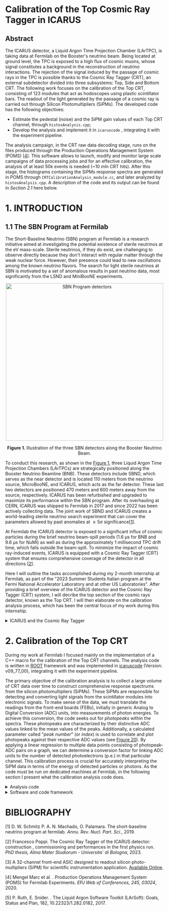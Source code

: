 # Calibration of the Top Cosmic Ray Tagger in ICARUS

## Abstract
The ICARUS detector, a Liquid Argon Time Projection Chamber (LArTPC), is taking data at Fermilab on the Booster's neutrino beam.
Being located at ground level, the TPC is exposed to a high flux of cosmic muons, whose signal constitutes a background in the reconstruction of neutrino interactions. The rejection of the signal induced by the passage of cosmic rays in the TPC is possible thanks to the Cosmic Ray Tagger (CRT), an external subdetector divided into three subsystems: Top, Side and Bottom CRT. The following work focuses on the calibration of the Top CRT, consisting of 123 modules that act as hodoscopes using plastic scintillator bars. The readout of the light generated by the passage of a cosmic ray is carried out through Silicon Photomultipliers (SiPMs). The developed code has the following objectives:
- Estimate the pedestal (noise) and the SiPM gain values of each Top CRT channel, through `histosAnalysis.cpp`;
- Develop the analysis and implement it in `icaruscode` , integrating it with the experiment pipeline.

The analysis campaign, in the CRT raw data decoding stage, runs on the files produced through the Production Operations Management System (POMS) [[4](#ref4)]. This software allows to launch, modify and monitor large scale campaigns of data processing jobs and for an effective calibration, the analysis of at least 50k events is needed (~10 mln CRT hits). After this stage, the histograms containing the SiPMs response spectra are generated in POMS through `CRTCalibrationAnalysis_module.cc`, and later analyzed by `histosAnalysis.cpp`. A description of the code and its output can be found in *Section 2.1* here below.

# 1. INTRODUCTION
## 1.1 The SBN Program at Fermilab
The Short-Baseline Neutrino (SBN) program at Fermilab is a research initiative aimed at investigating the potential existence of sterile neutrinos at the eV mass-scale. Sterile neutrinos, if they do exist, are challenging to observe directly because they don't interact with regular matter through the weak nuclear force. However, their presence could lead to new oscillations among the known neutrino flavors. The search for light sterile neutrinos at SBN is motivated by a set of anomalous results in past neutrino data, most significantly from the LSND and MiniBooNE experiments.

<a id="fig1"></a>
<div align="center">
  <img src="https://github.com/marco-sca/CRTCalibrationAnalysis/assets/140084724/5f106f3e-7a8d-423a-9063-c1132bef80ef" alt="SBN Program detectors" width="500">
  <br>
  <p><strong>Figure 1.</strong> Illustration of the three SBN detectors along the Booster Neutrino Beam.</p>
</div>

To conduct this research, as shown in the [Figure 1](#fig1), three Liquid Argon Time Projection Chambers (LArTPCs) are strategically positioned along the Booster Neutrino Beamline (BNB). These detectors include SBND, which serves as the near detector and is located 110 meters from the neutrino source, MicroBooNE, and ICARUS, which acts as the far detector. These last two detectors are positioned 470 meters and 600 meters away from the source, respectively. ICARUS has been refurbished and upgraded to maximize its performance within the SBN program. After its overhauling at CERN, ICARUS was shipped to Fermilab in 2017 and since 2022 has been actively collecting data. The joint work of SBND and ICARUS creates a world-leading sterile neutrino search experiment that can cover the parameters allowed by past anomalies at $\geq 5\sigma$ significance[[1](#ref1)].

At Fermilab the ICARUS detector is exposed to a significant influx of cosmic particles during the brief neutrino beam-spill periods (1.6 µs for BNB and 9.6 µs for NuMI) as well as during the approximately 1 millisecond TPC drift time, which falls outside the beam-spill. To minimize the impact of cosmic ray-induced events, ICARUS is equipped with a Cosmic Ray Tagger (CRT) system that ensures comprehensive coverage of the detector in all directions [[2](#ref2)].
 
Here I will outline the tasks accomplished during my 2-month internship at Fermilab, as part of the "2023 Summer Students Italian program at the Fermi National Accelerator Laboratory and at other US Laboratories". After providing a brief overview of the ICARUS detector and the Cosmic Ray Tagger (CRT) system, I will decribe the top section of the cosmic rays detector, known as the Top CRT. I will then elaborate on the calibration analysis process, which has been the central focus of my work during this internship.

<details>
  <summary>ICARUS and the Cosmic Ray Tagger</summary>

## 1.2 The SBN Far Detector: ICARUS
The ICARUS-T600 detector with an active mass of 476 tons of liquid argon has been the first large-scale operating LArTPC detector. ICARUS (Imaging Cosmic And Rare Underground Signals) consists of two adjacent modules of $3.6 m \times 3.9 m \times 19.9 m$ filled with a total mass of 760 tons of liquid argon, purified by removing the electronegative impurities. Each module is composed of two LAr-TPCs, separated by a common cathode made of a stainless steel frame structure supporting punched stainless-steel sheets. The anode and the cathode planes have a maximum drift lenght of 1.5 m, corresponding to $\sim 0.96$ ms drift time at the nominal 500 V/cm electric drift field. The anode plane is composed of three parallel wire planes 3 mm apart and oriented at different angles: the first with horizontal wires and the other two at $\pm 60^\circ$ from the horizontal direction (see [Figure 2](#fig2)). The optical system is composed of PMTs located behind the anodic wire planes, to collect the scintillation light used to generate the global event trigger.

<a id="fig2"></a>
<div align="center">
  <img src="https://github.com/marco-sca/CRTCalibrationAnalysis/assets/140084724/1d65c106-01f8-4683-9440-cd96b1b76843" alt="ICARUS overhauling" width="400">
  <br>
  <p><strong>Figure 2.</strong> Picture of the ICARUS TPC during the CERN overhauling. Cathode (left), field shaping electrodes (top and bottom) and PMTs (right) are visible.</p>
</div>

The detector has been operating for 3 years (2011-2013) in the Gran Sasso Laboratory in Italy (LNGS). After that, in 2014 the ICARUS detector was transported to CERN and underwent a significant overhauling.  The two ICARUS modules have then been transported to Fermilab in July 2017 and ICARUS was installed in the SBN far detector building in August 2018.

## 1.3 Cosmic Background
The ICARUS-T600 detector was initially designed to operate in the low muon cosmic background of the Gran Sasso laboratory. The conditions at FNAL are completely different: placed just below the surface the detector is subject to a significant cosmic ray background and this may induce several additional and uncorrelated triggers during the $\sim 1$ ms drift time. Simulations showed that the expected rate of cosmics depositing more than 100 MeV within the T600 active volume is of $\sim 11$ kHz. Cosmic particles entering the detector during the $1.6 \mu s$  BNB neutrino beam-spill interact in the liquid argon generating scintillation light and an event trigger, the so-called *in time activity*. The *out of time* cosmic activity corresponds to cosmic muons crossing the detector during the $\sim 1 ms$ TPC drift time. On average $\sim 11$ cosmic tracks are expected over the full T600 volume during the drift window, generating a background that has to be disentangled from the neutrino event tracks. One of the most important sources of background to the $\nu_\mu \rightarrow \nu_e$ appearance analysis is due to electromagnetic showers induced by $\gamma$ produced by cosmic particles propagating through the detector and in the surrounding materials. By showering withing the active liquid argon volume, the cosmogenic photon can mimic a genuine $\nu_e$ CC interaction.  Without systems in place to mitigate cosmic rays, the detector would be unable to effectively conduct any meaningful search. In order to mitigate the cosmogenic induced background, the ICARUS T600 detector is indeed surrounded with an external Cosmic Ray Tagger system (CRT) below a 3 m concrete overburden (6 m water equivalent). The CRT system is described in the following sections.

## 1.4 The CRT
The CRT system serves as an external subdetector located outside the cryostats, and its primary purpose is to identify charged particles that pass through or come close to the active volume of the TPC. With both the PMT and CRT systems offering an expected time resolution of a few nanoseconds, their synchronization and synergy allows for the determination of the direction of detected particles using the Photodetection system (PMT). This allows discrimination between events coming from the outside the detector from those generated inside and therefore rejecting cosmic ray induced triggers. Through a precise timing calibration effort, it becomes possible to filter out events in which the initial trigger was triggered by an identified cosmic particle entering the detector.

The CRT system encompasses an area of approximately 1100 square meters and is divided into three distinct subsystems: the *Top CRT*, *Side CRT*, and *Bottom CRT*. These subsystems complement each other, ensuring complete coverage ($4\pi$) of the active LAr volume and enabling the identification of nearly 95% of passing through cosmics. In [Figure 3](#fig3) a representation of the Top and Side CRT sub-systems from the beam perspective.

<a id="fig3"></a>
<div align="center">
  <img src="https://github.com/marco-sca/CRTCalibrationAnalysis/assets/140084724/9a0106e1-15ca-41b3-9c15-33fa8a369cbd" alt="Top and Side CRT representation">
  <br>
  <p><strong>Figure 3.</strong> Representation of the Top and Side CRT sub-systems.</p>
</div>

### 1.4.1 The Top CRT
The Top CRT is designed to capture around 80% of the cosmic muons that enter the ICARUS LArTPC. It consists of 123 modules, with 84 modules placed on the top horizontal plane and 39 modules covering the upper perimeter of the TPC (vertical rims). You can view an image of the Top CRT in [Figure 5](#fig5) taken from the ground floor of the Far Detector Building at Fermilab, before the concrete overburden was installed. These modules function as hodoscopes and are composed of two perpendicular layers, each containing 8 scintillator bars, which are 23 cm wide. These scintillator bars are enclosed in aluminum boxes measuring 1.86 meters $\times$ 1.86 meters, as depicted in [Figure 4](#fig4) (left picture) below.

<a id="fig4"></a>
<div align="center">
  <!-- Image 1 -->
  <img src="https://github.com/marco-sca/CRTCalibrationAnalysis/assets/140084724/d911f8c7-532e-4339-9466-efcdc4a51681" alt="Top CRT module" width="300">
  <!-- Image 2 -->
  <img src="https://github.com/marco-sca/CRTCalibrationAnalysis/assets/140084724/e7cae507-fa10-4163-a0b6-f1d013a516bf" alt="Channels" width="300">
  <!-- Image 3 -->
  <img src="https://github.com/marco-sca/CRTCalibrationAnalysis/assets/140084724/6826f2c2-2b27-4b86-840d-c76eeb6c312c" alt="Silicon Photomultiplier" width="300">
  <br>
  <p><strong>Figure 4.</strong> <i> Left:</i> Sketch of a Top CRT module and its components. <i>Center:</i> Representation of the scintillator bar with the two fibers embedded along the longitudinal direction of the bar. <i>Right:</i> Picture of the SiPM connection scheme to the fiber.</p>
</div>

In the top layer, the scintillator bars are 10 mm thick, while in the bottom layer, they are 15 mm thick. Each scintillator strip in the Top CRT has two WLS fibers embedded along the length of the bar, positioned 6 cm from each side, as shown in [Figure 4](#fig4) (center). These fibers are read-out from only one end, with the opposite end mirrored to enhance the light yield. A Hamamatsu S13360-1350CS SiPM is used for light detection, and the coupling of the WLS to SiPM is illustrated in [Figure 4](#fig4) (right). The system has a crosstalk probability of approximately 3% and a photon detection efficiency of around 40% at 450 nm.

<a id="fig5"></a>
<div align="center">
  <img src="https://github.com/marco-sca/CRTCalibrationAnalysis/assets/140084724/cd890a96-2053-4e8f-bdd9-41e8e85c098d" alt="Top CRT installation" width="200">
  <br>
  <p> <strong>Figure 5.</strong> Picture of the fully installed Top CRT, before the OB installation. </p>
</div>

The SiPMs in each module are read out and biased by their respective Front End Board ([Figure 6](#fig6)), of the same type of those used for the Side CRT. The analog input signal is processed by a 32-channel <a href="#" title="Application-specific integrated circuit" onclick="return false;">ASIC</a> (<a href="#" title="The Cherenkov Imaging Telescope Integrated Read Out Chip (CITIROC) is a 32 channel fully analog front-end ASIC dedicated to read-out of SiPMs" onclick="return false;">CITIROC</a> [[3](#ref3)]). These 32 signals are directed to an XILINX Spartan-6 <a href="#" title="Field-programmable gate array" onclick="return false;">FPGA</a> chip, which handles basic input coincidence and triggering logic. Communication between the board and the host computer is facilitated through the Ethernet protocol.

<a id="fig6"></a>
<div align="center">
  <img src="https://github.com/marco-sca/CRTCalibrationAnalysis/assets/140084724/50371b77-fd29-4f42-ad00-2bc59c449c49" alt="Front End Board picture" width="300">
  <br>
  <p> <strong>Figure 6.</strong> The Front End Board and its internal components. </p>
</div>

The primary function of the CRT modules is to accurately determine the precise position where muons cross through them. In the case of the Top CRT modules, they employ an XY scintillator layer configuration, enabling the creation of 64 coincidences of crossing strips (referred to as "sectors") within each module. You can see an example of a possible coincidence sector in [Figure 7](#fig7) when a cosmic muon passes through.

Each of the 32 channels is equipped with a CITIROC ASIC, which includes a charge amplifier with an adjustable gain and a dynamic range of 1 to 2000 photo-electrons (p.e.). The 32 trigger signals, denoted as C0 to C31, are in LVCMOS logic with a 3.3 V active state. These signals are directed to an FPGA, where they are combined using an AND logic operation to create coincidence signals for each of the two fibers from the same scintillator bar (the logic pairs the signals from even-odd channels, for example, C0&C1,C2&C3, and so on) so that if both fibers have detected light signals at the same time it indicates that a particle (such as a muon) has crossed that specific sector of the scintillator [[2](#ref2)].

<a id="fig7"></a>
<div align="center">
  <img src="https://github.com/marco-sca/CRTCalibrationAnalysis/assets/140084724/711673a9-c33a-443c-85a8-fb20a97a5177" alt="Coincidence sector" width="300">
  <br>
  <p> <strong>Figure 7.</strong> A possible coincidence sector at the passage of a cosmic muon. </p>
</div>

</details>

# 2. Calibration of the Top CRT
During my work at Fermilab I focused mainly on the implementation of a C++ macro for the calibration of the Top CRT channels. The analysis code is written in [ROOT](https://root.cern/) framework and was implemented in [icaruscode](https://github.com/SBNSoftware/icaruscode) (Version: v09_77_00), integrating it with the experiment pipeline. 

The primary objective of the calibration analysis is to collect a large volume of CRT data over time to construct comprehensive response spectrums from the silicon photomultipliers (SiPMs). These SiPMs are responsible for detecting and converting light signals from the scintillator modules into electronic signals. To make sense of the data, we must translate the readings from the front-end boards (FEBs), initially in generic Analog to Digital Conversion (ADC) units, into measurements of photon energies. To achieve this conversion, the code seeks out for *photopeaks* within the spectra. These photopeaks are characterized by their distinctive ADC values linked to the mean values of the peaks. Additionally, a calculated parameter called "*peak number*" (or *index*) is used to correlate and plot photopeaks against their respective ADC values (see [Figure 20](#fig20)). By applying a linear regression to multiple data points consisting of photopeak-ADC pairs on a graph, we can determine a conversion factor for linking ADC units to the number of detected photoelectrons (p.e.) in that particular channel. This calibration process is crucial for accurately interpreting the SiPM data in terms of the energy of detected particles or photons. As the code must be run on dedicated machines at Fermilab, in the following section I present what the calibration analysis code does.

<details>
<Summary>Analysis code</Summary>
  
## 2.1 The calibration analysis
Goal of the analysis is to estimate the pedestal and gain values of each Top CRT channel. Those can be obtained by fitting the integrated ADC charge spectrum of each channel, exploiting the feature that at each trigger the FEB stores the ADC value of each of the 32 channels.

Before running the code, there is a decoding stage, where the raw data from each FEB are selected and converted into a readable format (decoding). The most relevant information of the [CRT data product](https://github.com/SBNSoftware/sbnobj/blob/develop/sbnobj/ICARUS/CRT/CRTData.hh) that are used in the analysis are:
- the Front End Board MAC5 address (whose variable name is *fMac5*), as mapped in [Figure 8](#fig8);
- the ADC values of all 32 FEB channels (*fAdc[32]*);
- the flag (*fFlags*), that represents the CRT hit status.

<a id="fig8"></a>
<div align="center">
  <img src="https://github.com/marco-sca/CRTCalibrationAnalysis/assets/140084724/6d3beaf3-0c1e-4d8c-a348-b48478cb1916" alt="Mac5 map" width="400">
  <br>
  <p> <strong>Figure 8.</strong> Map of the MAC5 addresses of the FEBs/modules of the Top CRT. </p>
</div>

The *fFlag* variable is an integer and can take the values: 3 if it is related to a regular CRT signal hit, 7 or 9 if it was a reset hit. These reset hits are special events associated with a global trigger signal or a PPS (Pulse Per Second) signal regulated by the FEBs and generated by a White Rabbit system.

After the decoding stage, the data entries are used to construct integrated ADC spectra for all the channels by `CRTCalibrationAnalysis_module.cc` on POMS. This process involves iterating through the dataset and, for each entry corresponding to a CRT hit caused by a cosmic particle, recording the ADC value for each channel. This information is then used to generate histograms for each of the 32 channels within the 231 modules/FEBs of the Top CRT. Each histogram is named `hadc_channel#_feb#`, where "channel#' and "feb#" are replaced with the specific channel and FEB numbers, respectively. An example of spectrum is showed in [Figure 9](#fig9).

Additionally, the same dataset is employed to create histograms representing the inherent electronic noise in each channel, commonly referred to as the *pedestal*. Furthermore, histograms are generated to display the ADC distribution of signal hits as well as histograms displaying the sum of the ADC counts of all the channels, for each module/FEB ([Figure 10](#fig10)).

<a id="fig9"></a>
<div align="center">
  <img src="https://github.com/marco-sca/CRTCalibrationAnalysis/assets/140084724/948a78ef-72d1-4deb-bc36-33d44beefdfe" alt="channel spectrum example" width="400">
  <br>
  <p> <strong>Figure 9.</strong> Example of spectrum for a 15 mm scintillator channel (Top Layer) zoomed in the range 0 – 1100 ADC Counts. The pedestal and signal peaks are visible. </p>
</div>

<a id="fig10"></a>
<div align="center">
  <img src="https://github.com/marco-sca/CRTCalibrationAnalysis/assets/140084724/f66e743c-54ae-4ad7-b388-ba4d33022ece" alt="Example all signal sum on channels" width="400">
  <br>
  <p> <strong>Figure 10.</strong> Histogram obtained by the sum of the ADC count values of all the 32 channels of the FEB with mac5 address 136. </p>
</div>

### 2.1.1 Signal and pedestal selection
To generate the channels' *signal* spectra I selected the <a href="#" title="Data from calibration run 9989 of 6/26/2023 (~ 23 hours)" onclick="return false;">data</a> entries with $fFlags = 3$ (the module recorded signal generated by a cosmic particle) excluding all ADC $\leq 275$ and took the highest 2 ADC counts in each layer of scintillator bars. These values were used to fill the histograms of the corresponding channels.

Initially the *pedestal* distributions were derived by analyzing the ADC values recorded in the channels of each layer with $fFlags = 3$, with the exclusion of the top 6 highest values per layer. In this way I had the ADC spectrum of a channel when it did not participate in the <a href="#" title="CRT triggering coincidence: Signal hits have at least 4 channels above the threshold, due to the internal trigger logic" onclick="return false;">CRT hit channel coincidence</a> (also referred to as *non-triggering channel logic*). As can be observed in [Figure 11](#fig11) and in [Figure 12](#fig12) the distribution of the pedestal is larger then the average distance between the photoelectron peaks. This behaviour is not suitable to correctly estimate the waveform baseline for the pedestal.

<a id="fig11"></a>
<div align="center">
  <img src="https://github.com/marco-sca/CRTCalibrationAnalysis/assets/140084724/dbd0822f-d124-46cc-8d4f-90df984853e4" alt="Noise spectrum from non-triggering channels" width="400">
  <br>
  <p> <strong>Figure 11.</strong> ADC spectrum of a top layer channel when it did not participate in the CRT hit channel coincidence. </p>
</div>

<a id="fig12"></a>
<div align="center">
  <img src="https://github.com/marco-sca/CRTCalibrationAnalysis/assets/140084724/093ca8ea-63ea-4619-963c-726d9efeef9e" alt="Full top layer channel's spectrum" width="400">
  <br>
  <p> <strong>Figure 12.</strong> ADC spectrum of a top layer channel. </p>
</div>

I have then explored a different extraction method for the pedestal selection. By definition, random triggers of the CRT FEB should result in random values of each channel around its pedestal. Using the same dataset I exploited the T1 and T0 special reset events which behave as an external random triggers. Those hits are generated by an external uncorrelated source (Pulse per second signal or PMT trigger), so that the ADC value of all 32 channels are most likely electronic noise and a new sub-sample with a reduced statistic was obtained ([Figures 13](#fig13) and [Figure 14](#fig14)). The new distribution was considered to be more suitable for the pedestal evaluation.

<a id="fig13"></a>
<div align="center">
  <img src="https://github.com/marco-sca/CRTCalibrationAnalysis/assets/140084724/24dedd25-9843-488b-8645-21d8dd6ba52b" alt="Example of pedestal from reset hits, log scale" width="400">
  <br>
  <p> <strong>Figure 13.</strong> Pedestal distribution for a Top Layer channel obtained from the reset hits, with a lower statistic and with the y-axis in log scale. </p>
</div>

<a id="fig14"></a>
<div align="center">
  <img src="https://github.com/marco-sca/CRTCalibrationAnalysis/assets/140084724/d05d4e66-b9c1-4c12-ae7f-a3e58845edd9" alt="Example of pedestal from reset hits, no log scale" width="400">
  <br>
  <p> <strong>Figure 14.</strong> Pedestal distribution for a Top Layer channel obtained from the reset hits, with a lower statistic. </p>
</div>

A problem was observed when digitizing the special reset events of the T0/T1 counters: not all reset events were correctly identified and flagged as special events, but they were treated as regular signal hits (65% of the times the flag is correct [[2](#ref2)]). To solve this issue the sum of all the 32 ADC values for each hit can be used, in order to separate T1/T0 reset hits from signal ones. In [Figure 15](#fig15) we can see that the sum of the signal given by reset hits (red peak on the left) is superposed on a similar peak related to the sum of the ADC values of signal hits (in blue). In the next calibration analysis a cut for signal sum values over 7000 ADC will be tried for a better selection of reset hits.

<a id="fig15"></a>
<div align="center">
  <img src="https://github.com/marco-sca/CRTCalibrationAnalysis/assets/140084724/fbe4c4db-bc37-4011-b881-be7e6be2c7c9" alt="Signal sum" width="400">
  <br>
  <p> <strong>Figure 15.</strong> Superposition of the distributions of adc values sum on all 32 channels of a FEB for pedestal obtained with reset hits correctly flagged (red) and signal hits (blue). </p>
</div>

Another viable option for the pedestal estimation, for future calibrations, is to look at the signal distribution of broken channels, where no signal is detected above the pedestal ([Figure 16](#fig16)).

<a id="fig16"></a>
<div align="center">
  <img src="https://github.com/marco-sca/CRTCalibrationAnalysis/assets/140084724/febf01c9-3c9c-458f-9c6b-c018a17a7d39" alt="Broken channel spectrum" width="400">
  <br>
  <p> <strong>Figure 16.</strong> Example of a top layer broken channel's extracted signal. </p>
</div>

In conclusion,  the distribution for the pedesal is still very large, even if it is better if compared with the «Non triggering channels» extraction method of the data. Is also possible to notice the presence of two peaks in the distribution (circled in red in [Figure 17](#fig17)), where the left peak is generated by electronic noise when there’s a signal hit in other channels of the same FEB and the right peak could be a p.e. peak covered by the pedestal or SiPM intrinsic electronic noise. In an attempt to obtain a "clean" pedestal further investigation is required.

<a id="fig17"></a>
<div align="center">
  <img src="https://github.com/marco-sca/CRTCalibrationAnalysis/assets/140084724/a70cf1f3-c2c4-45dd-bdb2-2d80358b4a7c" alt="Broken channel with strange peaks" width="400">
  <br>
  <p> <strong>Figure 17.</strong> Pedestal distribution with highlighted peaks, due to the presence of electronic noise.</p>
</div>

## 2.1.2 Analysis algorithm
In `histosAnalysis.cpp`, multiple gaussian fits are performed on the pedestals obtained through the reset hits, optimizing the fit range until the reduced $\chi^2$ is smaller than 10 or until there are no more bins in the selected range (see [Figure 18](#fig18)). The mean value extracted from the fit is then stored for the channel's gain evaluation.

<a id="fig18"></a>
<div align="center">
  <img src="https://github.com/marco-sca/CRTCalibrationAnalysis/assets/140084724/bd45ae07-d2de-4121-a371-d424ae4106d3" alt="Pedestal Fit" width="400">
  <br>
  <p> <strong>Figure 18.</strong> Pedestal distribution for a Bottom Layer channel obtained from the reset hits (blue) and superposed gaussian fit (red) with $\chi^2$\textless 10. </p>
</div>

For the signal a similar procedure is followed: the ROOT function [TSpectrum](https://root.cern.ch/doc/master/classTSpectrum.html) is used to search for the first 5 peaks in the hits spectrum, quantized photoelectron peaks are fitted recursively using a gaussian distribution, adjusting the fitted range of the histogram in order to minimize the reduced $\chi^2$. For each fit, the minimum distance between the previous and following peaks is used as the range and is recursively reduced until $\chi^2$ < 2 or until there are no more bins in the selected range. In [Figure 19](#fig19) a distribution of the charge spectrum for a bottom layer's channel is shown with overlayed the recursive gaussian fit of the first 5 photoelectron peaks. The mean and standard deviation values of the peaks, extracted from the fit, are then stored.

<a id="fig19"></a>
<div align="center">
  <img src="https://github.com/marco-sca/CRTCalibrationAnalysis/assets/140084724/a097c2cc-64e7-4a4f-895e-e44ed9fb9ece" alt="Recursive Fit" width="400">
  <br>
  <p> <strong>Figure 19.</strong> Recursive single photoelectron peaks fitting with a gaussian distribution for a bottom layer's channel when participating in the CRT triggering coincidence. The signal has a cut for ADC counts > 250 and the left peak corresponds to 2 p.e. </p>
</div>

The gain estimation process relies on mean ADC values of detected peaks, plotted against their corresponding peak numbers. The gain for a specific channel is determined as the slope of a linear fit applied to this distribution. However, it was observed that a peak is sometimes skipped by TSpectrum and some peaks are misidentified with others, introducing errors in the fit. To address this, an index rearrangement function `rearrangeIndex()` was introduced to adjust the order of peak indices, exploiting a minimization of the reduced chi-squared ($\chi^2$) value of the fit. This function iteratively analyzes the spacing between adjacent peaks using this information to adjusts their positions. The result of this work is presented in [Figure 20](#fig20), where an example of gain fit for a top layer's channel is shown. The colored band represents the growing sigma value of the fitted photo-electron peaks and the y-intercept is the ADC count mean value of the pedestal peak.

<a id="fig20"></a>
<div align="center">
  <img src="https://github.com/marco-sca/CRTCalibrationAnalysis/assets/140084724/47251686-4c99-437f-ba25-33e3fb81ce96" alt="Gain Fit" width="400">
  <br>
  <p> <strong>Figure 20.</strong> Distribution of the p.e. peaks mean value versus the corresponding p.e. number with the superposed linear fit (in red) used to evaluate the gain from the slope. The peak with index 1 is skipped. The blue band shows how the standard deviation of the fitted gaussians grows with the peak number. </p>
</div>

Following the calibration of pedestal and gains for all the Top CRT channels, the conversion of ADC counts to photo-electrons can be obtained by:

$n_{p.e.} = \frac{ADC_i - Ped_i}{G_i}$

where $n_{p.e.}$ is the resulting number of photo-electrons, $ADC_i$ is the ADC value of the i-th channel and $Ped_i$ and $G_i$ are, respectively, its pedestal and its gain as evaluated from the calibration. As future work, the average amount of light ("light yield") produced by the particles when they pass through scintillator bars will be determined. With the gain value and an adequate statistic we can obtain the distribution of the p.e. for each bar, fit and search for the peak (whose value represents the most probable number of p.e. produced per event) that is the average light yield for each channel.
</details>

<details>
<summary>Software and code framework</summary>

## 2.1.3 POMS
The calibration analysis campaign was run on the Production Operations Management System (POMS) [[4](#ref4)] that allows to launch, modify and monitor large scale campaigns of data processing jobs. This was needed given the large scale of the analysis work: it was estimated that for an effective calibration of the Top CRT, at least 50 thousand events are needed, corresponding to $\sim$ 10 million CRT hits [[2](#ref2)]. POMS provides a web service interface that enables automated jobs submission on distributed resources according to customers’ requests and subsequent monitoring and recovery of failed submissions. Part of the calibration work included understanding the procedure to submit a POMS campaign gauged on my needs. Only the decoding stage was executed as a campaign stage in POMS and produced a substantial number of histograms. However, due to the nature of the decoding stage, which processes data file by file, each file containing information on approximately 50 PMT triggered events (around 10 CRT hits from cosmic rays within the data acquisition window), the resulting histograms had relatively few entries. Therefore, before running the calibration analysis code an `hadd` of the ROOT files containing these histograms was needed:
```
hadd final merged file name.root /path/to/histogram/files/*.root
```
enabling the creation of histograms with an higher number of entries.


## 2.1.4 LArSoft and icaruscode
[LArSoft](https://larsoft.github.io/LArSoftWiki/Introduction_to_LArSoft) [[5](#ref5)] is a toolkit that provides a software infrastructure and algorithms for the simulation, reconstruction and analysis of events in LArTPCs. The toolkit, coded in C++, is based on the [*art*](https://art.fnal.gov/) event processing framework. This framework coordinates event processing via configurable, pluggable modules that add data to, and drop data from events. The executables that use the art framework, are physics programs where physics algorithms, provided as plug-in modules, are loaded and invoked in the order defined by run-time configuration files. LArSoft code components can be grouped into broad functional categories: detector information, persistent data structures (data products), function execution operations, utilities and framework interfaces, graphical display, etc. LArSoft components are sequenced and combined into scientific data processing workflows defined using the art [FHiCL language](https://mu2e.fnal.gov/public/hep/computing_retired/grammar_draft3.pdf). The code `CRTCalibrationAnalysis_module.cc` is plugged in the personal `icaruscode` build, and because of this is written in the *art* framework. The FHiCL workflow configuration file used by the developed module, can be found [here](https://github.com/SBNSoftware/icaruscode/blob/develop/icaruscode/CRT/CRTCalibrationAnalysis.fcl).  A Wiki for the ICARUS simulation and reconstruction software can be found [here](https://sbnsoftware.github.io/icaruscode_wiki/Wiki).

</details>

# BIBLIOGRAPHY
<a id="ref1"></a> [1] D. W. Schmitz P. A. N. Machado, O. Palamara. The short-baseline neutrino program at fermilab. *Annu. Rev. Nucl. Part. Sci.*, 2019.

<a id="ref2"></a> [2] Francesco Poppi. The Cosmic Ray Tagger of the ICARUS detector: construction , commissioning and performances in the first physics run. *PhD thesis, Alma Mater Studiorum - Universita` di Bologna*, 2023.

<a id="ref3"></a> [3] A 32-channel front-end ASIC designed to readout silicon photo-multipliers (SiPM) for scientific instrumentation application. [Available Online](https://www.weeroc.com/products/sipm-read-out/citiroc-1a).

<a id="ref4"></a> [4] Mengel Marc et al. . Production Operations Management System (POMS) for Fermilab Experiments. *EPJ Web of Conferences, 245, 03024*, 2020.

<a id="ref5"></a> [5] P. Ruth, E. Snider. . The Liquid Argon Software Toolkit (LArSoft): Goals, Status and Plan, 182, 10.22323/1.282.0182, 2017. 
